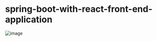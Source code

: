 # spring-boot-with-react-front-end-application
![image](https://user-images.githubusercontent.com/67354334/206367615-8cddc291-ff13-415a-8763-aa8df91b54fb.png)
